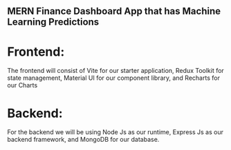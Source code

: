 ## MERN Finance Dashboard App that has Machine Learning Predictions

# Frontend:

The frontend will consist of Vite for our starter application, Redux Toolkit for state management, Material UI for our component library, and Recharts for our Charts

# Backend:

For the backend we will be using Node Js as our runtime, Express Js as our backend framework, and MongoDB for our database.
